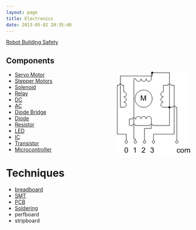 ```yaml
---
layout: page
title: Electronics
date: 2013-05-02 20:35:48
---
```

<a class="wiki" href="/wiki/robot_building_safety.html" title="Building robots can be dangerous - tips to help your safety">Robot Building Safety</a>

## Components

<div style=" float: right;"><img class="img-responsive" src="galleries/gallery-1-common-images/138-steppermotor.png"/> </div>

* <a class="wiki" href="/wiki/servo_motor.html" title="A motor with built in positioning control - easily interfaced with digital systems">Servo Motor</a>
* <a class="wiki" href="/wiki/stepper_motors.html" title="Stepper Motors">Stepper Motors</a>
* <a class="wiki" href="/wiki/solenoid.html" title="Solenoid">Solenoid</a>
* <a class="wiki" href="/wiki/electronic_relay.html" title="An electrically activated switch">Relay</a>
* <a class="wiki" href="/wiki/direct_current" title="Direct Current">DC</a>
* <a class="wiki" href="/wiki/alternating_current" title="Alternating Current">AC</a>
* <a class="wiki" href="/wiki/diode_bridge.html" title="Diode Bridge">Diode Bridge</a>
* <a class="wiki" href="/wiki/diode.html" title="Diode">Diode</a>
* <a class="wiki" href="/wiki/resistor.html" title="Resistor">Resistor</a>
* <a class="wiki" href="/wiki/led.html" title="Light Emitting Diode">LED</a>
* <a class="wiki" href="/wiki/ic.html" title="Integrated Circuits">IC</a>
* <a class="wiki" href="/wiki/transistor.html" title="Transistor">Transistor</a>
* [Microcontroller](/wiki/microcontroller)

<h1 id="Techniques">Techniques</h1>

* <a class="wiki" href="/wiki/breadboard.html" title="breadboard">breadboard</a>
* <a class="wiki" href="/wiki/smt.html" title="Surface Mount Technology">SMT</a>
* <a class="wiki" href="/wiki/pcb.html" title="Printed Circuit Board">PCB</a>
* <a class="wiki" href="/wiki/soldering.html" title="The standard method of attaching connecting wires and components to a board">Soldering</a>
* perfboard
* stripboard